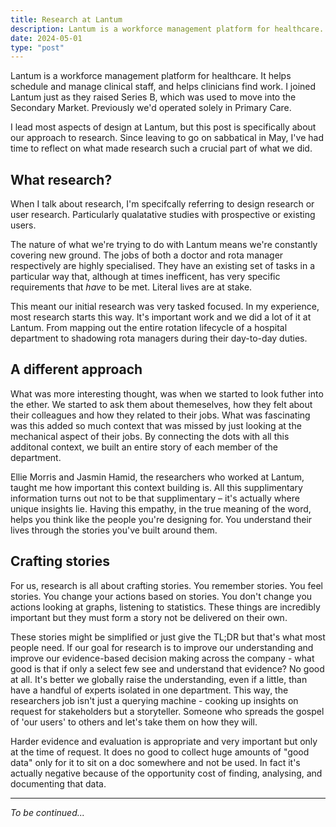 ```yaml
---
title: Research at Lantum
description: Lantum is a workforce management platform for healthcare. These are some WIP notes on how we did design research at Lantum.
date: 2024-05-01
type: "post"
---
```


Lantum is a workforce management platform for healthcare. It helps schedule and manage clinical staff, and helps clinicians find work. I joined Lantum just as they raised Series B, which was used to move into the Secondary Market. Previously we'd operated solely in Primary Care.

I lead most aspects of design at Lantum, but this post is specifically about our approach to research. Since leaving to go on sabbatical in May, I've had time to reflect on what made research such a crucial part of what we did.

## What research?

When I talk about research, I'm specifcally referring to design research or user research. Particularly qualatative studies with prospective or existing users.

The nature of what we're trying to do with Lantum means we're constantly covering new ground. The jobs of both a doctor and rota manager respectively are highly specialised.
They have an existing set of tasks in a particular way that, although at times inefficent, has very specific requirements that *have* to be met. Literal lives are at stake.

This meant our initial research was very tasked focused. In my experience, most research starts this way. It's important work and we did a lot of it at Lantum.
From mapping out the entire rotation lifecycle of a hospital department to shadowing rota managers during their day-to-day duties.

## A different approach

What was more interesting thought, was when we started to look futher into the ether. We started to ask them about themeselves, how they felt about their colleagues and how they related to their jobs.
What was fascinating was this added so much context that was missed by just looking at the mechanical aspect of their jobs.
By connecting the dots with all this additonal context, we built an entire story of each member of the department.

Ellie Morris and Jasmin Hamid, the researchers who worked at Lantum, taught me how important this context building is.
All this supplimentary information turns out not to be that supplimentary – it's actually where unique insights lie.
Having this empathy, in the true meaning of the word, helps you think like the people you're designing for. You understand their lives through the stories you've built around them.

## Crafting stories

For us, research is all about crafting stories. You remember stories. You feel stories. You change your actions based on stories. You don't change you actions looking at graphs, listening to statistics. These things are incredibly important but they must form a story not be delivered on their own.

These stories might be simplified or just give the TL;DR but that's what most people need. If our goal for research is to improve our understanding and improve our evidence-based decision making across the company - what good is that if only a select few see and understand that evidence? No good at all. It's better we globally raise the understanding, even if a little, than have a handful of experts isolated in one department. This way, the researchers job isn't just a querying machine - cooking up insights on request for stakeholders but a storyteller. Someone who spreads the gospel of 'our users' to others and let's take them on how they will.

Harder evidence and evaluation is appropriate and very important but only at the time of request. It does no good to collect huge amounts of "good data" only for it to sit on a doc somewhere and not be used. In fact it's actually negative because of the opportunity cost of finding, analysing, and documenting that data.

---

*To be continued...*
